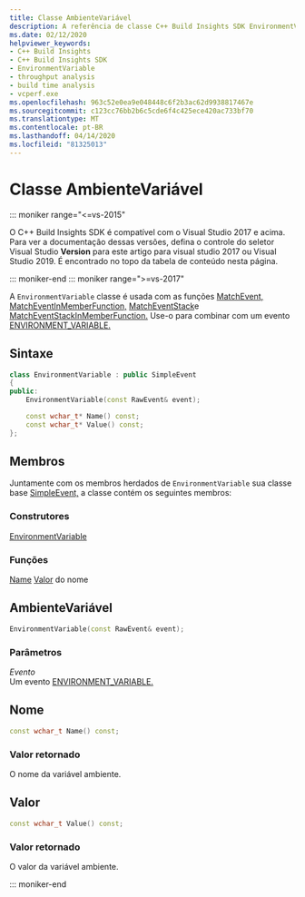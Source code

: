 ```yaml
---
title: Classe AmbienteVariável
description: A referência de classe C++ Build Insights SDK EnvironmentVariable.
ms.date: 02/12/2020
helpviewer_keywords:
- C++ Build Insights
- C++ Build Insights SDK
- EnvironmentVariable
- throughput analysis
- build time analysis
- vcperf.exe
ms.openlocfilehash: 963c52e0ea9e048448c6f2b3ac62d9938817467e
ms.sourcegitcommit: c123cc76bb2b6c5cde6f4c425ece420ac733bf70
ms.translationtype: MT
ms.contentlocale: pt-BR
ms.lasthandoff: 04/14/2020
ms.locfileid: "81325013"
---
```

# <a name="environmentvariable-class"></a>Classe AmbienteVariável

::: moniker range="<=vs-2015"

O C++ Build Insights SDK é compatível com o Visual Studio 2017 e acima. Para ver a documentação dessas versões, defina o controle do seletor Visual Studio **Version** para este artigo para visual studio 2017 ou Visual Studio 2019. É encontrado no topo da tabela de conteúdo nesta página.

::: moniker-end
::: moniker range=">=vs-2017"

A `EnvironmentVariable` classe é usada com as funções [MatchEvent,](../functions/match-event.md) [MatchEventInMemberFunction,](../functions/match-event-in-member-function.md) [MatchEventStack](../functions/match-event-stack.md)e [MatchEventStackInMemberFunction.](../functions/match-event-stack-in-member-function.md) Use-o para combinar com um evento [ENVIRONMENT_VARIABLE.](../event-table.md#environment-variable)

## <a name="syntax"></a>Sintaxe

```cpp
class EnvironmentVariable : public SimpleEvent
{
public:
    EnvironmentVariable(const RawEvent& event);

    const wchar_t* Name() const;
    const wchar_t* Value() const;
};
```

## <a name="members"></a>Membros

Juntamente com os membros herdados de `EnvironmentVariable` sua classe base [SimpleEvent,](simple-event.md) a classe contém os seguintes membros:

### <a name="constructors"></a>Construtores

[EnvironmentVariable](#environment-variable)

### <a name="functions"></a>Funções

[Name](#name)
[Valor](#value) do nome

## <a name="environmentvariable"></a><a name="environment-variable"></a>AmbienteVariável

```cpp
EnvironmentVariable(const RawEvent& event);
```

### <a name="parameters"></a>Parâmetros

*Evento*\
Um evento [ENVIRONMENT_VARIABLE.](../event-table.md#environment-variable)

## <a name="name"></a><a name="name"></a>Nome

```cpp
const wchar_t Name() const;
```

### <a name="return-value"></a>Valor retornado

O nome da variável ambiente.

## <a name="value"></a><a name="value"></a> Valor

```cpp
const wchar_t Value() const;
```

### <a name="return-value"></a>Valor retornado

O valor da variável ambiente.

::: moniker-end
